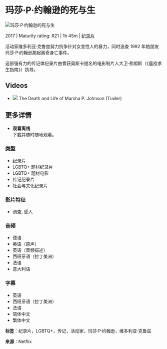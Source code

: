 # 玛莎·P·约翰逊的死与生

![玛莎·P·约翰逊的死与生](https://occ-0-1339-1340.1.nflxso.net/dnm/api/v6/tx1O544a9T7n8Z_G12qaboulQQE/AAAABRkWNgoLCTmbPULZRbOg8nMLy2giWRNEMGuHH3hF3kQjOY32VA2v6CH41Gmc1eirJjr-UDQSDa8MLjJ1roRgavuhSH6tVpGmNNDQR3tggev1iwb_g0h5QasvCcm8T618AfCBl-1Ncft0Y5D6stV64xUsQWqxdf1y2Yjh5oRlxXUWITlAVPFQyQ.png?r=27d)

2017 | Maturity rating: R21 | 1h 45m | [纪录片](https://www.netflix.com/sg-zh/browse/genre/81746409)

活动家维多利亚·克鲁兹努力抗争针对女变性人的暴力，同时追查 1992 年她朋友玛莎·P·约翰逊那起离奇身亡事件。

这部强有力的传记体纪录片由曾获奥斯卡提名的电影制片人大卫·弗朗斯（《瘟疫求生指南》）执导。

## Videos

- ![](https://occ-0-1339-1340.1.nflxso.net/dnm/api/v6/9pS1daC2n6UGc3dUogvWIPMR_OU/AAAABfahTH1HP1JL29wcBHH1C4JPu1cx9bpAVeDug_mvL1LjXOU2pYGhScR1__M2jEXrDWAUYiJxKmrqu9xGuTn-rV-RmLedzDgzMGOVK4R-yLNDYJVM8EtQ9iUDRA.jpg?r=1a6) The Death and Life of Marsha P. Johnson (Trailer)

## 更多详情

- **观看离线**  
  下载并随时随地观看。

### 类型

- 纪录片
- LGBTQ+ 题材纪录片
- LGBTQ+ 题材电影
- 传记纪录片
- 社会与文化纪录片

### 影片特征

- 调查, 感人

### 音频

- 德语
- 英语（原声）
- 英语（音频描述）
- 西班牙语（拉丁美洲）
- 法语
- 意大利语

### 字幕

- 英语
- 西班牙语（拉丁美洲）
- 法语
- 简体中文
- 繁体中文

**标签**：纪录片，LGBTQ+，传记，活动家，玛莎·P·约翰逊，维多利亚·克鲁兹

**来源**：Netflix